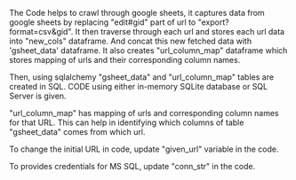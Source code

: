 The Code helps to crawl through google sheets, it captures data from google sheets by replacing "edit#gid" part of url to 
"export?format=csv&gid". 
It then traverse through each url and stores each url data into "new_cols" dataframe. 
And concat this new fetched data with 'gsheet_data' dataframe. 
It also creates "url_column_map" dataframe which stores mapping of urls and their corresponding column names.

Then, using sqlalchemy "gsheet_data" and  "url_column_map" tables are created in SQL. 
CODE using either in-memory SQLite database or SQL Server is given.

"url_column_map" has mapping of urls and corresponding column names for that URL. This can help in identifying which columns of table "gsheet_data" comes from which url.

To change the initial URL in code, update "given_url" variable in the code.

To provides credentials for MS SQL, update "conn_str" in the code.



